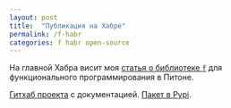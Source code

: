 ```yaml
---
layout: post
title:  "Публикация на Хабре"
permalink: /f-habr
categories: f habr open-source
---
```


На главной Хабра висит моя [статья о библиотеке `f`][habr-url] для
функционального программирования в Питоне.

[Гитхаб проекта][git-url] с документацией. [Пакет в Pypi][pypi-url].

[habr-url]: https://habrahabr.ru/post/305750/
[git-url]: https://github.com/igrishaev/f
[pypi-url]: https://github.com/igrishaev/f
